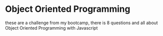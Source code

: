 # Object Oriented Programming

these are a challenge from my bootcamp, there is 8 questions and all about Object Oriented Programming with Javascript
